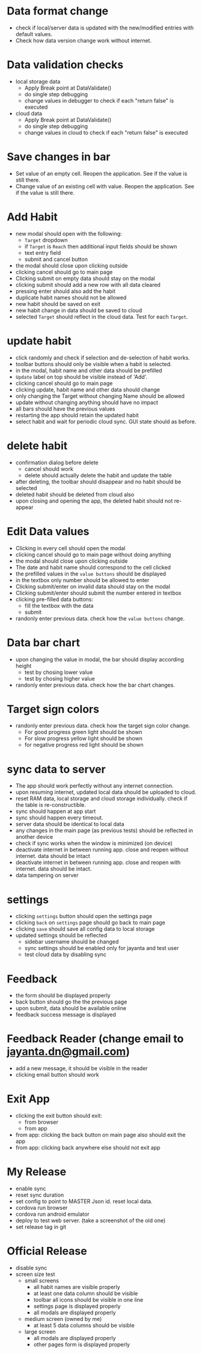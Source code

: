 # Data format change
- check if local/server data is updated with the new/modified entries with default values.
- Check how data version change work without internet.

# Data validation checks
- local storage data
    - Apply Break point at DataValidate()
    - do single step debugging
    - change values in debugger to check if each "return false" is executed
- cloud data
    - Apply Break point at DataValidate()
    - do single step debugging
    - change values in cloud to check if each "return false" is executed

# Save changes in bar
- Set value of an empty cell. Reopen the application. See if the value is still there.
- Change value of an existing cell with value. Reopen the application. See if the value is still there.

# Add Habit
- new modal should open with the following:
	- `Target` dropdown
	- if `Target` is `Reach` then additional input fields should be shown
	- text entry field
    - submit and cancel button
- the modal should close upon clicking outside
- clicking cancel should go to main page
- Clicking submit on empty data should stay on the modal
- clicking submit should add a new row with all data cleared
- pressing enter should also add the habit
- duplicate habit names should not be allowed
- new habit should be saved on exit
- new habit change in data should be saved to cloud
- selected `Target` should reflect in the cloud data. Test for each `Target`.

# update habit
- click randomly and check if selection and de-selection of habit works. 
- toolbar buttons should only be visible when a habit is selected.
- in the modal, habit name and other data should be prefilled 
- `Update` label on top should be visible instead of 'Add'.
- clicking cancel should go to main page
- clicking update, habit name and other data should change
- only changing the Target without changing Name should be allowed
- update without changing anything should have no impact
- all bars should have the previous values
- restarting the app should retain the updated habit
- select habit and wait for periodic cloud sync. GUI state should as before.

# delete habit
- confirmation dialog before delete
    - cancel should work
    - delete should actually delete the habit and update the table
- after deleting, the toolbar should disappear and no habit should be selected
- deleted habit should be deleted from cloud also
- upon closing and opening the app, the deleted habit should not re-appear

# Edit Data values
- Clicking in every cell should open the modal
- clicking cancel should go to main page without doing anything
- the modal should close upon clicking outside
- The date and habit name should correspond to the cell clicked
- the prefilled values in the `value buttons` should be displayed
- in the textbox only number should be allowed to enter
- Clicking submit/enter on invalid data should stay on the modal
- Clicking submit/enter should submit the number entered in textbox
- clicking pre-filled data buttons:
    - fill the textbox with the data
    - submit
- randonly enter previous data. check how the `value buttons` change.
    
# Data bar chart
- upon changing the value in modal, the bar should display according height
    - test by chosing lower value
    - test by chosing higher value
- randonly enter previous data. check how the bar chart changes.
    
# Target sign colors
- randonly enter previous data. check how the target sign color change.
    - For good progress green light should be shown
    - For slow progress yellow light should be shown
    - for negative progress red light should be shown

# sync data to server
- The app should work perfectly without any internet connection.
- upon resuming internet, updated local data should be uploaded to cloud.
- reset RAM data, local storage and cloud storage individually. check if the table is re-constructible.
- sync should happen at app start
- sync should happen every timeout.
- server data should be identical to local data
- any changes in the main page (as previous tests) should be reflected in another device
- check if sync works when the window is minimized (on device)
- deactivate internet in between running app. close and reopen without internet. data should be intact
- deactivate internet in between running app. close and reopen with internet. data should be intact.
- data tampering on server 

# settings
- clicking `settings` button should open the settings page
- clicking `back` on `settings` page should go back to main page
- clicking `save` should save all config data to local storage
- updated settings should be reflected
    - sidebar username should be changed
    - sync settings should be enabled only for jayanta and test user
    - test cloud data by disabling sync

# Feedback
- the form should be displayed properly
- back button should go the the previous page
- upon submit, data should be available online
- feedback success message is displayed

# Feedback Reader (change email to jayanta.dn@gmail.com)
- add a new message, it should be visible in the reader
- clicking email button should work

# Exit App
- clicking the exit button should exit:
    - from browser
    - from app
- from app: clicking the back button on main page also should exit the app
- from app: clicking back anywhere else should not exit app

# My Release
- enable sync
- reset sync duration
- set config to point to MASTER Json id. reset local data.
- cordova run browser
- cordova run android emulator
- deploy to test web server. (take a screenshot of the old one)
- set release tag in git

# Official Release
- disable sync
- screen size test
    - small screens
        - all habit names are visible properly
        - at least one data column should be visible
        - toolbar all icons should be visible in one line
        - settings page is displayed properly
        - all modals are displayed properly
    - medium screen (owned by me)
        - at least 5 data columns should be visible
    - large screen
        - all modals are displayed properly
        - other pages form is displayed properly
